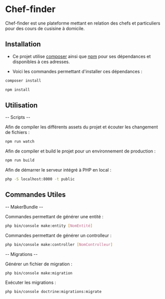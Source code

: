 # Chef-finder

Chef-finder est une plateforme mettant en relation des chefs et particuliers pour des cours de cusisine à domicile.


## Installation

* Ce projet utilise [composer](https://getcomposer.org/download/) ainsi que [npm](https://nodejs.org/en/download/) pour ses dépendances et disponibles à ces adresses.

* Voici les commandes permettant d'installer ces dépendances :

```bash
composer install

npm install
```

## Utilisation

-- Scripts --

Afin de compiler les différents assets du projet et écouter les changement de fichiers :

```bash
npm run watch
```

Afin de compiler et build le projet pour un environnement de production :


```bash
npm run build
```

Afin de démarrer le serveur intégré à PHP en local :


```bash
php -S localhost:8000 -t public
```


## Commandes Utiles


-- MakerBundle --

Commandes permettant de générer une entité :

```bash
php bin/console make:entity [NomEntité]
```

Commandes permettant de générer un controlleur :

```bash
php bin/console make:controller [NomControlleur]
```

-- Migrations --

Générer un fichier de migration :

```bash
php bin/console make:migration
```

Exécuter les migrations :

```bash
php bin/console doctrine:migrations:migrate
```










